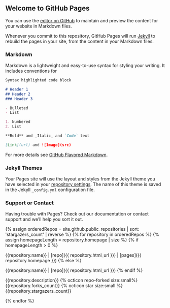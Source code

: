 ## Welcome to GitHub Pages

You can use the [editor on GitHub](https://github.com/Naman-Goyal/github.io/edit/main/README.md) to maintain and preview the content for your website in Markdown files.

Whenever you commit to this repository, GitHub Pages will run [Jekyll](https://jekyllrb.com/) to rebuild the pages in your site, from the content in your Markdown files.

### Markdown

Markdown is a lightweight and easy-to-use syntax for styling your writing. It includes conventions for

```markdown
Syntax highlighted code block

# Header 1
## Header 2
### Header 3

- Bulleted
- List

1. Numbered
2. List

**Bold** and _Italic_ and `Code` text

[Link](url) and ![Image](src)
```

For more details see [GitHub Flavored Markdown](https://guides.github.com/features/mastering-markdown/).

### Jekyll Themes

Your Pages site will use the layout and styles from the Jekyll theme you have selected in your [repository settings](https://github.com/Naman-Goyal/github.io/settings). The name of this theme is saved in the Jekyll `_config.yml` configuration file.

### Support or Contact


Having trouble with Pages? Check out our documentation or contact support and we’ll help you sort it out.

{% assign orderedRepos = site.github.public_repositories | sort: 'stargazers_count' | reverse %} {% for repository in orderedRepos %} {% assign homepageLength = repository.homepage | size %} {% if homepageLength > 0 %}

{{repository.name}} | [repo]({{ repository.html_url }}) | [pages]({{ repository.homepage }})
{% else %}

{{repository.name}} | [repo]({{ repository.html_url }})
{% endif %}

{{repository.description}}
{% octicon repo-forked size:small%} {{repository.forks_count}} {% octicon star size:small %} {{repository.stargazers_count}}

{% endfor %}

